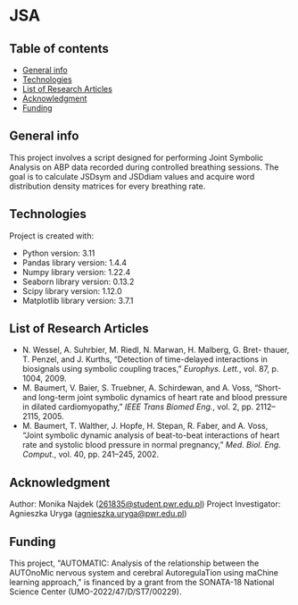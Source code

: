 # JSA
## Table of contents
* [General info](#general-info)
* [Technologies](#technologies)
* [List of Research Articles](#list-of-research-articles)
* [Acknowledgment](#acknowlesgment)
* [Funding](#funding)


## General info
This project involves a script designed for performing Joint Symbolic Analysis on ABP data recorded during controlled 
breathing sessions. The goal is to calculate JSDsym and JSDdiam values and acquire word distribution density matrices 
for every breathing rate.
	
## Technologies
Project is created with:
* Python version: 3.11
* Pandas library version: 1.4.4
* Numpy library version: 1.22.4
* Seaborn library version:  0.13.2
* Scipy library version: 1.12.0
* Matplotlib library version: 3.7.1
	

## List of Research Articles
* N. Wessel, A. Suhrbier, M. Riedl, N. Marwan, H. Malberg, G. Bret-
thauer, T. Penzel, and J. Kurths, “Detection of time-delayed interactions
in biosignals using symbolic coupling traces,” _Europhys. Lett._, vol. 87,
p. 1004, 2009.
* M. Baumert, V. Baier, S. Truebner, A. Schirdewan, and A. Voss, “Short-
and long-term joint symbolic dynamics of heart rate and blood pressure
in dilated cardiomyopathy,” _IEEE Trans Biomed Eng._, vol. 2, pp. 2112–
2115, 2005.
* M. Baumert, T. Walther, J. Hopfe, H. Stepan, R. Faber, and A. Voss,
“Joint symbolic dynamic analysis of beat-to-beat interactions of heart
rate and systolic blood pressure in normal pregnancy,” _Med. Biol. Eng.
Comput._, vol. 40, pp. 241–245, 2002.

## Acknowledgment
Author: Monika Najdek (261835@student.pwr.edu.pl)
Project Investigator: Agnieszka Uryga (agnieszka.uryga@pwr.edu.pl)

## Funding
This project, "AUTOMATIC: Analysis of the relationship between the AUTOnoMic nervous system and cerebral AutoregulaTion
using maChine learning approach," is financed by a grant from the SONATA-18 National Science Center 
(UMO-2022/47/D/ST7/00229).
